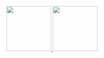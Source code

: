 <div align="center">
  <a href="https://github.com/miattorocha">
  <img height="120em" src="https://github-readme-stats.vercel.app/api?username=miattorocha&show_icons=true&theme=dracula&include_all_commits=true&count_private=true"/>
  <img height="120em" src="https://github-readme-stats.vercel.app/api/top-langs/?username=miattorocha&layout=compact&langs_count=7&theme=dracula"/>
</div>
